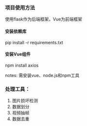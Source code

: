 ### 项目使用方法
使用flask作为后端框架，Vue为前端框架
#### 安装依赖库
pip install -r requirements.txt
#### 安装Vue组件
npm install axios  

notes: 需安装vue、node.js和npm工具

### 处理工具：
1. 图片损坏检测
2. 数据划分
3. 视频抽帧
4. 数据去重